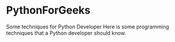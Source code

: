 # PythonForGeeks
Some techniques for Python Developer
Here is some programming techniques that a Python developer should know.
